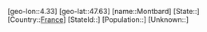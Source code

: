 ﻿---
location: [47.63,4.33]
type: City
tags:
- geo/City


SpocWebEntityId: 32563
isDeleted: false
confidential: public

---
[geo-lon::4.33]
[geo-lat::47.63]
[name::Montbard]
[State::]
[Country::[France](geo/Continent/Europe/France.md)]
[StateId::]
[Population::]
[Unknown::]

